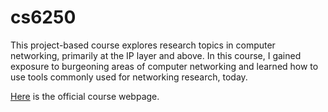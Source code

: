 # cs6250

This project-based course explores research topics in computer networking,
primarily at the IP layer and above. In this course, I gained exposure to
burgeoning areas of computer networking and learned how to use tools commonly
used for networking research, today.

[Here](https://omscs.gatech.edu/cs-6250-computer-networks) is the official
course webpage.
